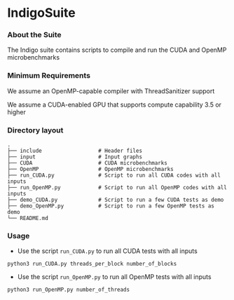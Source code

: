 # IndigoSuite

### About the Suite
The Indigo suite contains scripts to compile and run the CUDA and OpenMP microbenchmarks

### Minimum Requirements
We assume an OpenMP-capable compiler with ThreadSanitizer support

We assume a CUDA-enabled GPU that supports compute capability 3.5 or higher

### Directory layout
    .
    ├── include                  # Header files
    ├── input                    # Input graphs
    ├── CUDA                     # CUDA microbenchmarks
    ├── OpenMP                   # OpenMP microbenchmarks
    ├── run_CUDA.py              # Script to run all CUDA codes with all inputs
    ├── run_OpenMP.py            # Script to run all OpenMP codes with all inputs
    ├── demo_CUDA.py             # Script to run a few CUDA tests as demo
    ├── demo_OpenMP.py           # Script to run a few OpenMP tests as demo
    └── README.md

### Usage
* Use the script `run_CUDA.py` to run all CUDA tests with all inputs
```
python3 run_CUDA.py threads_per_block number_of_blocks
```
* Use the script `run_OpenMP.py` to run all OpenMP tests with all inputs
```
python3 run_OpenMP.py number_of_threads
```
